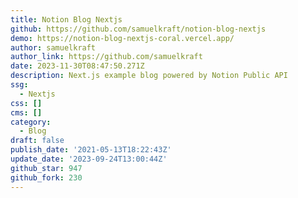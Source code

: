 ```yaml
---
title: Notion Blog Nextjs
github: https://github.com/samuelkraft/notion-blog-nextjs
demo: https://notion-blog-nextjs-coral.vercel.app/
author: samuelkraft
author_link: https://github.com/samuelkraft
date: 2023-11-30T08:47:50.271Z
description: Next.js example blog powered by Notion Public API
ssg:
  - Nextjs
css: []
cms: []
category:
  - Blog
draft: false
publish_date: '2021-05-13T18:22:43Z'
update_date: '2023-09-24T13:00:44Z'
github_star: 947
github_fork: 230
---
```

